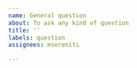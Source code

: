 ```yaml
---
name: General question
about: To ask any kind of question
title: ''
labels: question
assignees: msereniti

---
```

